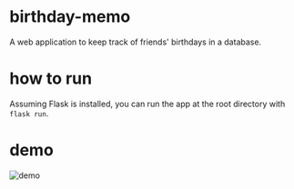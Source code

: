 # birthday-memo
A web application to keep track of friends' birthdays in a database.
# how to run
Assuming Flask is installed, you can run the app at the root directory with `flask run`.
# demo
![demo](https://user-images.githubusercontent.com/74629333/231775043-d23ecb16-e663-4716-83b1-77d306d5b72a.gif)
